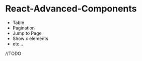 # React-Advanced-Components

- Table
- Pagination     
- Jump to Page   
- Show x elements   
- etc...       
           
//TODO 
    
 
  
